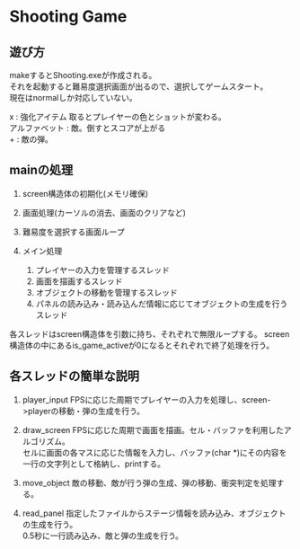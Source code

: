 # Shooting Game

## 遊び方
makeするとShooting.exeが作成される。  
それを起動すると難易度選択画面が出るので、選択してゲームスタート。  
現在はnormalしか対応していない。  

x				: 強化アイテム 取るとプレイヤーの色とショットが変わる。  
アルファベット	: 敵。倒すとスコアが上がる  
\+				: 敵の弾。  

## mainの処理
1. screen構造体の初期化(メモリ確保)

2. 画面処理(カーソルの消去、画面のクリアなど)

3. 難易度を選択する画面ループ

4. メイン処理
	1. プレイヤーの入力を管理するスレッド
	2. 画面を描画するスレッド
	3. オブジェクトの移動を管理するスレッド
	4. パネルの読み込み・読み込んだ情報に応じてオブジェクトの生成を行うスレッド  

各スレッドはscreen構造体を引数に持ち、それぞれで無限ループする。
screen構造体の中にあるis_game_activeが0になるとそれぞれで終了処理を行う。

## 各スレッドの簡単な説明
1.	player_input
	FPSに応じた周期でプレイヤーの入力を処理し、screen->playerの移動・弾の生成を行う。

2.	draw_screen
	FPSに応じた周期で画面を描画。セル・バッファを利用したアルゴリズム。  
	セルに画面の各マスに応じた情報を入力し、バッファ(char *)にその内容を一行の文字列として格納し、printする。

3.	move_object
	敵の移動、敵が行う弾の生成、弾の移動、衝突判定を処理する。

4.	read_panel
	指定したファイルからステージ情報を読み込み、オブジェクトの生成を行う。  
	0.5秒に一行読み込み、敵と弾の生成を行う。